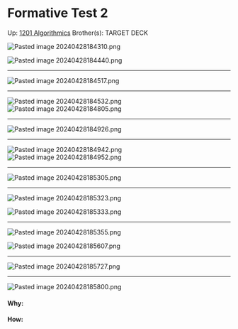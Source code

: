 # Formative Test 2

Up: [1201 Algorithmics](1201_algorithmics)
Brother(s):
TARGET DECK

![Pasted image 20240428184310.png](pasted_image_20240428184310.png)

![Pasted image 20240428184440.png](pasted_image_20240428184440.png)

****
![Pasted image 20240428184517.png](pasted_image_20240428184517.png)

****

![Pasted image 20240428184532.png](pasted_image_20240428184532.png)
![Pasted image 20240428184805.png](pasted_image_20240428184805.png)

****

![Pasted image 20240428184926.png](pasted_image_20240428184926.png)
****
![Pasted image 20240428184942.png](pasted_image_20240428184942.png)
![Pasted image 20240428184952.png](pasted_image_20240428184952.png)
****
![Pasted image 20240428185305.png](pasted_image_20240428185305.png)
****
![Pasted image 20240428185323.png](pasted_image_20240428185323.png)

![Pasted image 20240428185333.png](pasted_image_20240428185333.png)
****

![Pasted image 20240428185355.png](pasted_image_20240428185355.png)

![Pasted image 20240428185607.png](pasted_image_20240428185607.png)

****

![Pasted image 20240428185727.png](pasted_image_20240428185727.png)

****

![Pasted image 20240428185800.png](pasted_image_20240428185800.png)








#### Why:
#### How:









